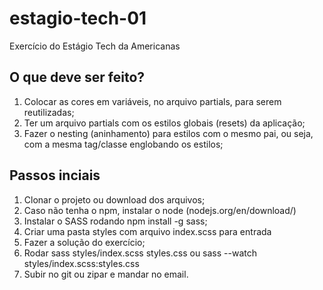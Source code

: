 # estagio-tech-01

Exercício do Estágio Tech da Americanas

## O que deve ser feito?

1. Colocar as cores em variáveis, no arquivo partials, para serem reutilizadas;
2. Ter um arquivo partials com os estilos globais (resets) da aplicação;
3. Fazer o nesting (aninhamento) para estilos com o mesmo pai, ou seja, com a mesma tag/classe englobando os estilos;

## Passos inciais

1. Clonar o projeto ou download dos arquivos;
2. Caso não tenha o npm, instalar o node  (nodejs.org/en/download/)
3. Instalar o SASS rodando npm install -g sass;
4. Criar uma pasta styles com arquivo index.scss para entrada
5. Fazer a solução do exercício;
6. Rodar sass styles/index.scss styles.css ou
   sass --watch styles/index.scss:styles.css
7. Subir no git ou zipar e mandar no email.

